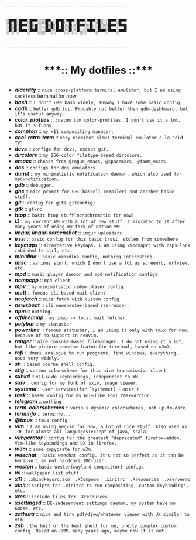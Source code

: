 ```
----------------------------------------------


░█▀█░█▀▀░█▀▀░░░█▀▄░█▀█░▀█▀░█▀▀░▀█▀░█░░░█▀▀░█▀▀
░█░█░█▀▀░█░█░░░█░█░█░█░░█░░█▀▀░░█░░█░░░█▀▀░▀▀█
░▀░▀░▀▀▀░▀▀▀░░░▀▀░░▀▀▀░░▀░░▀░░░▀▀▀░▀▀▀░▀▀▀░▀▀▀


----------------------------------------------

```

<h1>
<p align="center">
***:: My dotfiles ::***
</p>
</h1>

- ***alacritty***               :: ``nice cross-platform terminal emulator, but I am using suckless``
  terminal for now.
- ***bash***                    :: ``I don't use bash widely, anyway I have some basic config.``
- ***cgdb***                    :: ``better gdb tui. Probably not better then gdb-dashboard, but it's useful anyway.``
- ***color_profiles***          :: ``custom icm color-profiles, I don't use it a lot, but it's funny.``
- ***compton***                 :: ``my x11 compositing manager.``
- ***cool-retro-term***         :: ``very nice(but slow) terminal emulator a-la "old TV"``
- ***dcvs***                    :: ``configs for dcvs, except git.``
- ***dircolors***               :: ``my 256-color filetype-based dircolors.``
- ***emacs***                   :: ``choose from @rogue_emacs, @spacemacs, @doom_emacs.``
- ***dos***                     :: ``configs for dos emulators.``
- ***dunst***                   :: ``my minimalistic notification daemon, which also used for mpd-notification.``
- ***gdb***                     :: ``debugger.``
- ***ghc***                     :: ``nice prompt for GHC(haskell compiler) and another basic stuff.``
- ***git***                     :: ``config for git(.gitconfig)``
- ***gtk***                     :: ``gtkrc``
- ***htop***                    :: ``basic htop stuff(monochromatic for now)``
- ***i3***                      :: ``my current WM with a lot of new stuff. I migrated to it after many years of using my fork of Notion WM.``
- ***imgur, imgur-screenshot*** :: ``imgur uploaders.``
- ***irssi***                   :: ``basic config for this basic irssi, stolen from somewhere``
- ***keymaps***                 :: ``alternative keymaps. I am using xmodmaprc with caps-lock rebinded to ctrl, etc.``
- ***minidlna***                :: ``basic minidlna config, nothing interesting.``
- ***misc***                    :: ``various stuff, which I don't use a lot as screenrc, urlview, etc.``
- ***mpd***                     :: ``music player daemon and mpd-notification configs.``
- ***ncmpcpp***                 :: ``mpd client``
- ***mpv***                     :: ``my minimalistic video player config.``
- ***mutt***                    :: ``famous cli-based mail-client``
- ***neofetch***                :: ``nice fetch with custom config``
- ***newsboat***                :: ``cli newsbeuter-based rss-reader.``
- ***npm***                     :: ``nothing.``
- ***offlineimap***             :: ``my imap -> local mail fetcher.``
- ***polybar***                 :: ``my statusbar``
- ***powerline***               :: ``famous statusbar, I am using it only with tmux for now, because of no support in neovim.``
- ***ranger***                  :: ``nice console-based filemanager. I do not using it a lot, but like picture preview feature(in terminal, based on w3m).``
- ***rofi***                    :: ``dmenu analogue to run programs, find windows, everything, used very widely.``
- ***sh***                      :: ``based bourne shell config.``
- ***stig***                    :: ``custom colorscheme for this nice transmission-client``
- ***sxhkd***                   :: ``x11-wide keybindings, independent to WM.``
- ***sxiv***                    :: ``config for my fork of sxiv, image viewer.``
- ***systemd***                 :: ``user services(for `systemctl --user`)``
- ***task***                    :: ``based config for my GTD-like tool taskwarrior.``
- ***telegram***                :: ``nothing``
- ***term-colorschemes***       :: ``various dynamic colorschemes, not up-to-date.``
- ***terminfo***                :: ``terminfo...``
- ***@tmux***                   :: ``tmux config``
- ***vim***                     :: ``I am using neovim for now, a lot of nice stuff. Also used as IDE for almost all languages(except of java, scala)``
- ***vimperator***              :: ``config for the greatest "deprecated" firefox-addon. Vim-like keybindings and UX in firefox.``
- ***w3m***                     :: ``some copypaste for w3m.``
- ***weechat***                 :: ``basic weechat config. It's not so perfect as it can be because I am not hardcore IRC-user.``
- ***weston***                  :: ``basic weston(wayland compositor) config.``
- ***wl***                      :: ``wallpaper list stuff.``
- ***x11***                     :: ``.xbindkeysrc.scm  .XCompose  .xinitrc  .Xresources  .xserverrc``
- ***xinit***                   :: ``scripts for .xinitrc to run compositing, custom keybindings, etc.``
- ***xres***                    :: ``include files for .Xresources.``
- ***xsettingsd***              :: ``DE-independent settings daemon, my system have no Gnome, etc.``
- ***zathura***                 :: ``nice and tiny pdf/djvu/whatever viewer with UX similar to vim``
- ***zsh***                     :: ``the best of the best shell for me, pretty complex custom config. Based on GRML many years ago, maybe now it is not.``
